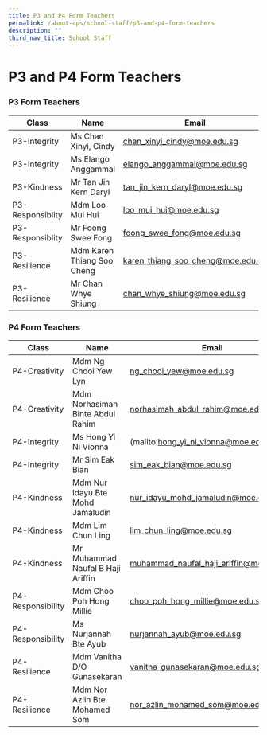 ```yaml
---
title: P3 and P4 Form Teachers
permalink: /about-cps/school-staff/p3-and-p4-form-teachers
description: ""
third_nav_title: School Staff
---
```

# **P3 and P4 Form Teachers**

### P3 Form Teachers

| Class 	| Name 	| Email 	|
|---	|---	|---	|
| P3-Integrity 	| Ms Chan Xinyi, Cindy 	| [chan_xinyi_cindy@moe.edu.sg](mailto:chan_xinyi_cindy@moe.edu.sg) 	|
| P3-Integrity 	| Ms Elango Anggammal 	| [elango_anggammal@moe.edu.sg](mailto:elango_anggammal@moe.edu.sg) 	|
| P3-Kindness 	| Mr Tan Jin Kern Daryl 	| [tan_jin_kern_daryl@moe.edu.sg](mailto:tan_jin_kern_daryl@moe.edu.sg) 	|
| P3-Responsiblity 	| Mdm Loo Mui Hui 	| [loo_mui_hui@moe.edu.sg](mailto:loo_mui_hui@moe.edu.sg) 	|
| P3-Responsiblity 	| Mr Foong Swee Fong 	| [foong_swee_fong@moe.edu.sg](mailto:foong_swee_fong@moe.edu.sg) 	|
| P3-Resilience 	| Mdm Karen Thiang Soo Cheng 	| [karen_thiang_soo_cheng@moe.edu.sg](mailto:karen_thiang_soo_cheng@moe.edu.sg) 	|
| P3-Resilience 	| Mr Chan Whye Shiung 	| [chan_whye_shiung@moe.edu.sg](mailto:chan_whye_shiung@moe.edu.sg) 	|



### P4 Form Teachers

| Class 	| Name 	| Email 	|
|---	|---	|---	|
| P4-Creativity 	| Mdm Ng Chooi Yew Lyn 	| [ng_chooi_yew@moe.edu.sg](mailto:ng_chooi_yew@moe.edu.sg) 	|
| P4-Creativity 	| Mdm Norhasimah Binte Abdul Rahim 	| [norhasimah_abdul_rahim@moe.edu.sg](mailto:norhasimah_abdul_rahim@moe.edu.sg) 	|
| P4-Integrity 	| Ms Hong Yi Ni Vionna 	| (mailto:hong_yi_ni_vionna@moe.edu.sg) 	|
| P4-Integrity 	| Mr Sim Eak Bian 	| [sim_eak_bian@moe.edu.sg](mailto:sim_eak_bian@moe.edu.sg) 	|
| P4-Kindness 	| Mdm Nur Idayu Bte Mohd Jamaludin 	| [nur_idayu_mohd_jamaludin@moe.edu.sg](mailto:nur_idayu_mohd_jamaludin@moe.edu.sg) 	|
| P4-Kindness 	| Mdm Lim Chun Ling 	| [lim_chun_ling@moe.edu.sg](mailto:lim_chun_ling@moe.edu.sg) 	|
| P4-Kindness 	| Mr Muhammad Naufal B Haji Ariffin 	| [muhammad_naufal_haji_ariffin@moe.edu.sg](mailto:muhammad_naufal_haji_ariffin@moe.edu.sg) 	|
| P4-Responsibility 	| Mdm Choo Poh Hong Millie 	| [choo_poh_hong_millie@moe.edu.sg](mailto:choo_poh_hong_millie@moe.edu.sg) 	|
| P4-Responsibility 	| Ms Nurjannah Bte Ayub 	| [nurjannah_ayub@moe.edu.sg](mailto:nurjannah_ayub@moe.edu.sg) 	|
| P4-Resilience 	| Mdm Vanitha D/O Gunasekaran 	| [vanitha_gunasekaran@moe.edu.sg](mailto:vanitha_gunasekaran@moe.edu.sg) 	|
| P4-Resilience 	| Mdm Nor Azlin Bte Mohamed Som 	| [nor_azlin_mohamed_som@moe.edu.sg](mailto:nor_azlin_mohamed_som@moe.edu.sg) 	|